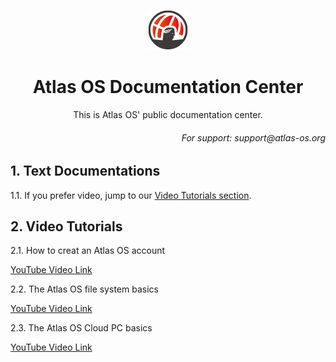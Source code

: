<p align="center">
  <p align="center">
    <a href="https://www.atlas-os.org/" target="_blank">
      <img alt="Atlas OS Logo" src="https://github.com/atlas-os-team/doc/blob/main/images.d/AtlasOSlogo-DrawingOnly-small.png">
    </a>
  </p>
  <h1 align="center">Atlas OS Documentation Center</h1>
  <p align="center">This is Atlas OS' public documentation center.</p>
  <h6 align="right">For support: support@atlas-os.org</h6>
</p>

## 1. Text Documentations
  1.1. If you prefer video, jump to our [Video Tutorials section](#video-tutorial-section-anchor).

<a name="video-tutorial-section-anchor"></a>
## 2. Video Tutorials

  2.1. How to creat an Atlas OS account
  
  [YouTube Video Link](https://www.youtube.com/watch?v=5AnnDJCdix4)
  
  2.2. The Atlas OS file system basics
  
  [YouTube Video Link](https://www.youtube.com/watch?v=l4jcqLqgXU8)
  
  2.3. The Atlas OS Cloud PC basics
  
  [YouTube Video Link](https://www.youtube.com/watch?v=TlDxtFuRVqk)
